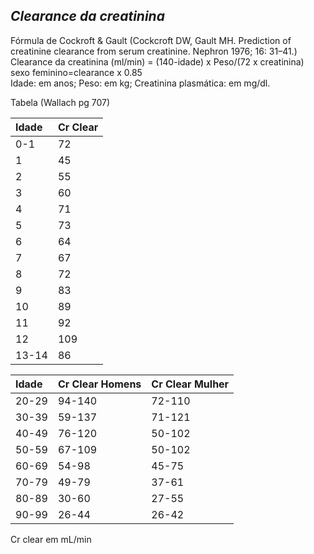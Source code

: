 ## ***Clearance da creatinina***


Fórmula de Cockroft & Gault (Cockcroft DW, Gault MH. Prediction of creatinine clearance from serum creatinine. Nephron 1976; 16: 31–41.)  
Clearance da creatinina (ml/min) \= (140-idade) x Peso/(72 x creatinina)  
sexo feminino=clearance x 0.85  
Idade: em anos; Peso: em kg; Creatinina plasmática: em mg/dl. 

Tabela (Wallach pg 707\)

| Idade | Cr Clear |
| :---- | :---- |
|  0-1 | 72 |
| 1 | 45 |
| 2 | 55 |
| 3 | 60 |
| 4 | 71 |
| 5 | 73 |
| 6 | 64 |
| 7 | 67 |
| 8 | 72 |
| 9 | 83 |
| 10 | 89 |
| 11 | 92 |
| 12 | 109 |
| 13-14 | 86 |

| Idade | Cr Clear Homens | Cr Clear Mulher |
| :---- | :---- | :---- |
| 20-29 | 94-140 | 72-110 |
| 30-39 | 59-137 | 71-121 |
| 40-49 | 76-120 | 50-102 |
| 50-59 | 67-109 | 50-102 |
| 60-69 | 54-98 | 45-75 |
| 70-79 | 49-79 | 37-61 |
| 80-89 | 30-60 | 27-55 |
| 90-99 | 26-44 | 26-42 |

Cr clear em mL/min

